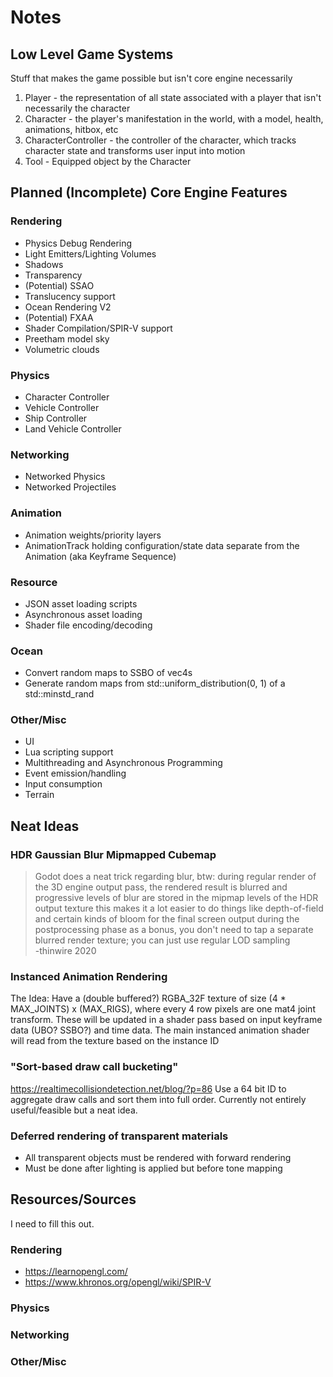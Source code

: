 # Notes

## Low Level Game Systems
Stuff that makes the game possible but isn't core engine necessarily

1. Player - the representation of all state associated with a player that isn't necessarily the character
2. Character - the player's manifestation in the world, with a model, health, animations, hitbox, etc
3. CharacterController - the controller of the character, which tracks character state and transforms user input into motion
4. Tool - Equipped object by the Character

## Planned (Incomplete) Core Engine Features

### Rendering
- Physics Debug Rendering
- Light Emitters/Lighting Volumes
- Shadows
- Transparency
- (Potential) SSAO
- Translucency support
- Ocean Rendering V2
- (Potential) FXAA
- Shader Compilation/SPIR-V support
- Preetham model sky
- Volumetric clouds

### Physics
- Character Controller
- Vehicle Controller
- Ship Controller
- Land Vehicle Controller

### Networking
- Networked Physics
- Networked Projectiles

### Animation
- Animation weights/priority layers
- AnimationTrack holding configuration/state data separate from the Animation (aka Keyframe Sequence)

### Resource
- JSON asset loading scripts
- Asynchronous asset loading
- Shader file encoding/decoding

### Ocean
- Convert random maps to SSBO of vec4s
- Generate random maps from std::uniform_distribution(0, 1) of a std::minstd_rand

### Other/Misc
- UI
- Lua scripting support
- Multithreading and Asynchronous Programming
- Event emission/handling
- Input consumption
- Terrain

## Neat Ideas

### HDR Gaussian Blur Mipmapped Cubemap
> Godot does a neat trick regarding blur, btw: during regular render of the 3D engine output pass, the rendered result is blurred and progressive levels of blur are stored in the mipmap levels of the HDR output texture
> this makes it a lot easier to do things like depth-of-field and certain kinds of bloom for the final screen output during the postprocessing phase
> as a bonus, you don't need to tap a separate blurred render texture; you can just use regular LOD sampling  
-thinwire 2020

### Instanced Animation Rendering
The Idea: Have a (double buffered?) RGBA_32F texture of size (4 * MAX_JOINTS) x (MAX_RIGS), where every 4 row pixels are one mat4 joint transform.
These will be updated in a shader pass based on input keyframe data (UBO? SSBO?) and time data.
The main instanced animation shader will read from the texture based on the instance ID

### "Sort-based draw call bucketing"
https://realtimecollisiondetection.net/blog/?p=86
Use a 64 bit ID to aggregate draw calls and sort them into full order. Currently not entirely useful/feasible but a neat idea.

### Deferred rendering of transparent materials
- All transparent objects must be rendered with forward rendering
- Must be done after lighting is applied but before tone mapping

## Resources/Sources
I need to fill this out.

### Rendering
- https://learnopengl.com/
- https://www.khronos.org/opengl/wiki/SPIR-V

### Physics

### Networking

### Other/Misc
